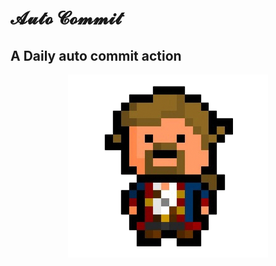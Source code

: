 # 𝓐𝓾𝓽𝓸 𝓒𝓸𝓶𝓶𝓲𝓽

<h2 style="text-decoration:none;">A Daily auto commit action</h2>

<p align="center"><img src="/images/guybrush.png?raw=trueg" alt="Guybrush Ulysses Threepwood"></p>
